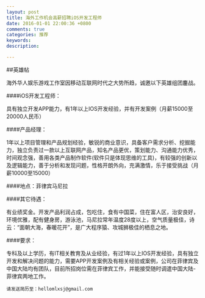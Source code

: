 ```yaml
---
layout: post
title: 海外工作机会高薪招聘iOS开发工程师
date: 2016-01-01 22:00:36 +0800
comments: true
categories: 推荐
keywords: 
description: 

---
```


##英雄帖
海外华人娱乐游戏工作室因移动互联网时代之大势所趋，诚邀以下英雄组团鏖战。
####iOS开发工程师：
具有独立开发APP能力，有1年以上IOS开发经验，并有开发案例（月薪15000至20000人民币）
####产品经理：
1年以上项目管理和产品规划经验，敏锐的商业意识，具备客户需求分析、挖掘能力，独立负责过一款以上互联网产品，知名产品更优，策划能力、沟通能力优秀，时间观念强，善用各类产品制作软件(软件只是体现思维的工具)，有较强的创新以及逻辑能力，善于分析和发现问题，性格开朗外向，充满激情，乐于接受挑战（月薪10000至15000）
	####地点：菲律宾马尼拉
####其它待遇：
有业绩奖金。开发产品利润占成，包吃住，食有中国菜，住在富人区，治安良好，环境优雅，配有健身房，游泳池，马尼拉常年温度28度以上，空气质量极佳，诗云：“面朝大海，春暖花开”，是广大程序猿、攻城狮极佳的栖息之地。
####要求：
专科及以上学历，有IT相关教育及从业经验，有过1年以上IOS开发经验，具有独立开发和解决问题的能力，需要APP开发案例及有相关经验或案例，公司在菲律宾及中国大陆均有团队，目前所招岗位需在菲律宾工作，并能接受随时调遣中国大陆-菲律宾两地工作。

	请发送简历至：hellomlxsj@gmail.com

	